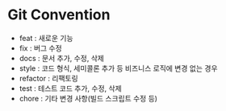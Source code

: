 # Git Convention

- feat : 새로운 기능
- fix : 버그 수정 
- docs : 문서 추가, 수정, 삭제
- style : 코드 형식, 세미콜론 추가 등 비즈니스 로직에 변경 없는 경우
- refactor : 리팩토링
- test : 테스트 코드 추가, 수정, 삭제
- chore : 기타 변경 사항(빌드 스크립트 수정 등)



